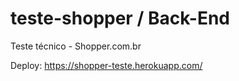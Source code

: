 # teste-shopper / Back-End
Teste técnico - Shopper.com.br

Deploy: https://shopper-teste.herokuapp.com/